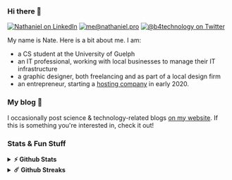 ### Hi there 👋

[![Nathaniel on LinkedIn](https://img.shields.io/badge/-Nathaniel%20Broughton-262626?style=flat-square&labelColor=262626&logo=linkedin&logoColor=white&link=https://www.linkedin.com/in/nathaniel-broughton/)](https://www.linkedin.com/in/nathaniel-broughton/) [![me@nathaniel.pro](https://img.shields.io/badge/-me@nathaniel.pro-262626?style=flat-square&labelColor=262626&logo=Gmail&logoColor=white&link=mailto:me@nathaniel.pro)](mailto:ewpratten@retrylife.ca) [![@b4technology on Twitter](https://img.shields.io/badge/-@b4technology-262626?style=flat-square&labelColor=262626&logo=twitter&logoColor=white&link=https://twitter.com/b4technology)](https://twitter.com/b4technology)

My name is Nate. Here is a bit about me. I am:

- a CS student at the University of Guelph
- an IT professional, working with local businesses to manage their IT infrastructure
- a graphic designer, both freelancing and as part of a local design firm
- an entrepreneur, starting a [hosting company](https://demonbolthost.com) in early 2020.

### My blog :book:

I occasionally post science & technology-related blogs [on my website](https://nathaniel.pro). If this is something you're interested in, check it out!

### Stats & Fun Stuff

<details>	
  <summary><b>⚡ Github Stats</b></summary>
  <img height="150em" src="https://github-readme-stats.vercel.app/api?username=ACA30&count_private=true&show_icons=true&include_all_commits=true&theme=dark" />
  <img height="150em" src="https://github-readme-stats.vercel.app/api/top-langs/?username=ACA30&show_icons=true&hide_border=true&layout=compact&langs_count=8&theme=dark"/>
</details>

<details>	
  <summary><b>☄️ Github Streaks</b></summary>
  <img height="150em" src="https://streak-stats.demolab.com?user=ACA30&theme=dark&hide_border=true)](https://git.io/streak-stats" />
</details>
